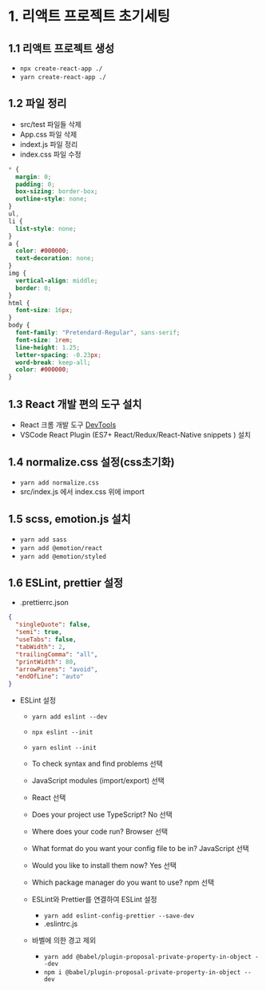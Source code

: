 # 1. 리액트 프로젝트 초기세팅

## 1.1 리액트 프로젝트 생성

- `npx create-react-app ./`
- `yarn create-react-app ./`

## 1.2 파일 정리

- src/test 파일들 삭제
- App.css 파일 삭제
- indext.js 파일 정리
- index.css 파일 수정

```css
* {
  margin: 0;
  padding: 0;
  box-sizing: border-box;
  outline-style: none;
}
ul,
li {
  list-style: none;
}
a {
  color: #000000;
  text-decoration: none;
}
img {
  vertical-align: middle;
  border: 0;
}
html {
  font-size: 16px;
}
body {
  font-family: "Pretendard-Regular", sans-serif;
  font-size: 1rem;
  line-height: 1.25;
  letter-spacing: -0.23px;
  word-break: keep-all;
  color: #000000;
}
```

## 1.3 React 개발 편의 도구 설치

- React 크롬 개발 도구 [DevTools](https://chromewebstore.google.com/detail/react-developer-tools/fmkadmapgofadopljbjfkapdkoienihi?hl=ko)
- VSCode React Plugin (ES7+ React/Redux/React-Native snippets ) 설치

## 1.4 normalize.css 설정(css초기화)

- `yarn add normalize.css`
- src/index.js 에서 index.css 위에 import

## 1.5 scss, emotion.js 설치

- `yarn add sass`
- `yarn add @emotion/react`
- `yarn add @emotion/styled`

## 1.6 ESLint, prettier 설정

- .prettierrc.json

```json
{
  "singleQuote": false,
  "semi": true,
  "useTabs": false,
  "tabWidth": 2,
  "trailingComma": "all",
  "printWidth": 80,
  "arrowParens": "avoid",
  "endOfLine": "auto"
}
```

- ESLint 설정

  - `yarn add eslint --dev`
  - `npx eslint --init`
  - `yarn eslint --init`
  - To check syntax and find problems 선택
  - JavaScript modules (import/export) 선택
  - React 선택
  - Does your project use TypeScript? No 선택
  - Where does your code run? Browser 선택
  - What format do you want your config file to be in? JavaScript 선택
  - Would you like to install them now? Yes 선택
  - Which package manager do you want to use? npm 선택

  - ESLint와 Prettier를 연결하여 ESLint 설정

    - `yarn add eslint-config-prettier --save-dev`
    - .eslintrc.js

  - 바벨에 의한 경고 제외
    - `yarn add @babel/plugin-proposal-private-property-in-object --dev`
    - `npm i @babel/plugin-proposal-private-property-in-object --dev`
